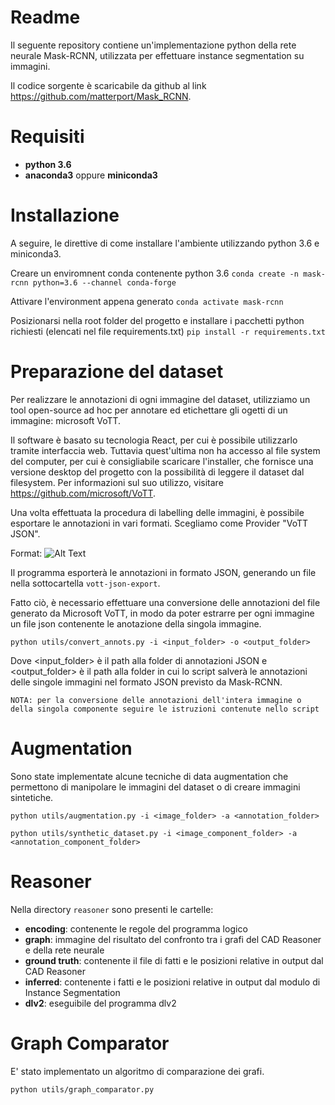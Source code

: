 # Readme
Il seguente repository contiene un'implementazione python della rete neurale Mask-RCNN, utilizzata per effettuare 
instance segmentation su immagini.

Il codice sorgente è scaricabile da github al link https://github.com/matterport/Mask_RCNN.

# Requisiti
- **python 3.6**
- **anaconda3** oppure **miniconda3**

# Installazione
A seguire, le direttive di come installare l'ambiente utilizzando python 3.6 e miniconda3.

Creare un enviromnent conda contenente python 3.6
`conda create -n mask-rcnn python=3.6 --channel conda-forge`

Attivare l'environment appena generato
`conda activate mask-rcnn`

Posizionarsi nella root folder del progetto e installare i pacchetti python richiesti (elencati nel file requirements.txt)
`pip install -r requirements.txt`

# Preparazione del dataset
Per realizzare le annotazioni di ogni immagine del dataset, utilizziamo un tool open-source ad hoc per annotare ed etichettare gli ogetti di un immagine: microsoft VoTT. 

Il software è basato su tecnologia React, per cui è possibile utilizzarlo tramite interfaccia web. Tuttavia quest'ultima non ha accesso al file system del computer, per cui è consigliabile scaricare l'installer, che fornisce una versione desktop del progetto con la possibilità di leggere il dataset dal filesystem. Per informazioni sul suo utilizzo, visitare https://github.com/microsoft/VoTT.

Una volta effettuata la procedura di labelling delle immagini, è possibile esportare le annotazioni in vari formati. Scegliamo come Provider "VoTT JSON". 

Format: ![Alt Text](https://github.com/AlessandroQuarta/Mask_RCNN/tree/master/assets/vott_export_format.PNG)

Il programma esporterà le annotazioni in formato JSON, generando un file nella sottocartella `vott-json-export`.

Fatto ciò, è necessario effettuare una conversione delle annotazioni del file generato da Microsoft VoTT, in modo da poter estrarre per ogni immagine un file json contenente le anotazione della singola immagine.

`python utils/convert_annots.py -i <input_folder> -o <output_folder>`

Dove <input_folder> è il path alla folder di annotazioni JSON e <output_folder> è il path alla folder in cui lo script salverà le annotazioni delle singole immagini nel formato JSON previsto da Mask-RCNN.

`NOTA: per la conversione delle annotazioni dell'intera immagine o della singola componente seguire le istruzioni contenute nello script`

# Augmentation
Sono state implementate alcune tecniche di data augmentation che permettono di manipolare le immagini del dataset o di creare immagini sintetiche.

`python utils/augmentation.py -i <image_folder> -a <annotation_folder>`

`python utils/synthetic_dataset.py -i <image_component_folder> -a <annotation_component_folder>`

# Reasoner
Nella directory `reasoner` sono presenti le cartelle:

- **encoding**: contenente le regole del programma logico
- **graph**: immagine del risultato del confronto tra i grafi del CAD Reasoner e della rete neurale
- **ground truth**: contenente il file di fatti e le posizioni relative in output dal CAD Reasoner
- **inferred**: contenente i fatti e le posizioni relative in output dal modulo di Instance Segmentation
- **dlv2**: eseguibile del programma dlv2

# Graph Comparator
E' stato implementato un algoritmo di comparazione dei grafi.

`python utils/graph_comparator.py`

